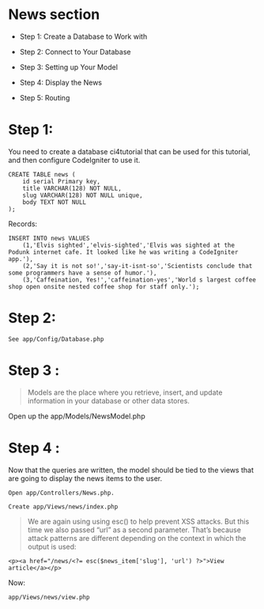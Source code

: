 # News section

- Step 1: Create a Database to Work with

- Step 2: Connect to Your Database

- Step 3: Setting up Your Model

- Step 4: Display the News

- Step 5: Routing


# Step 1:

You need to create a database ci4tutorial that can be used for this tutorial, and then configure CodeIgniter to use it.

    CREATE TABLE news (
        id serial Primary key,
        title VARCHAR(128) NOT NULL,
        slug VARCHAR(128) NOT NULL unique,
        body TEXT NOT NULL
    );

Records:

    INSERT INTO news VALUES
        (1,'Elvis sighted','elvis-sighted','Elvis was sighted at the Podunk internet cafe. It looked like he was writing a CodeIgniter app.'),
        (2,'Say it is not so!','say-it-isnt-so','Scientists conclude that some programmers have a sense of humor.'),
        (3,'Caffeination, Yes!','caffeination-yes','World s largest coffee shop open onsite nested coffee shop for staff only.');

# Step 2:

    See app/Config/Database.php

# Step 3 :

> Models are the place where you retrieve, insert, and update information in your database or other data stores.

Open up the app/Models/NewsModel.php 

# Step 4 :

Now that the queries are written, the model should be tied to the views that are going to display the news items to the user.

    Open app/Controllers/News.php.

    Create app/Views/news/index.php 

>We are again using using esc() to help prevent XSS attacks. But this time we also passed “url” as a second    parameter. That’s because attack patterns are different depending on the context in which the output is used:

    <p><a href="/news/<?= esc($news_item['slug'], 'url') ?>">View article</a></p>

Now:

    app/Views/news/view.php




